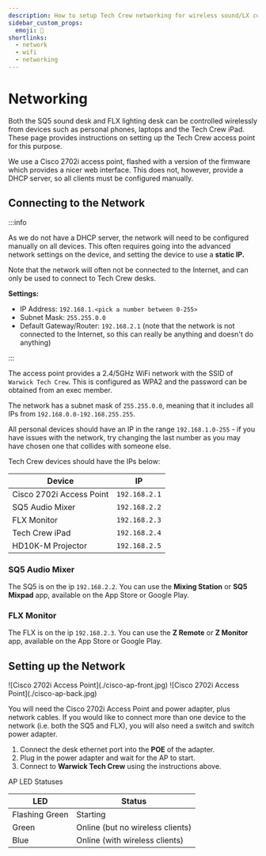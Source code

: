```yaml
---
description: How to setup Tech Crew networking for wireless sound/LX control.
sidebar_custom_props:
  emoji: 🛜
shortlinks:
  - network
  - wifi
  - networking
---
```


# Networking

Both the SQ5 sound desk and FLX lighting desk can be controlled wirelessly from devices such as personal phones, laptops
and the Tech Crew iPad. These page provides instructions on setting up the Tech Crew access point for this purpose.

We use a Cisco 2702i access point, flashed with a version of the firmware which provides a nicer web interface. This
does not, however, provide a DHCP server, so all clients must be configured manually.

## Connecting to the Network

:::info

As we do not have a DHCP server, the network will need to be configured manually on all devices. This often requires
going into the advanced network settings on the device, and setting the device to use a **static IP.**

Note that the network will often not be connected to the Internet, and can only be used to connect to Tech Crew desks.

**Settings:**

- IP Address: `192.168.1.<pick a number between 0-255>`
- Subnet Mask: `255.255.0.0`
- Default Gateway/Router: `192.168.2.1` (note that the network is not connected to the Internet, so this can really be
  anything and doesn't do anything)

:::

The access point provides a 2.4/5GHz WiFi network with the SSID of `Warwick Tech Crew`. This is configured as WPA2 and
the password can be obtained from an exec member.

The network has a subnet mask of `255.255.0.0`, meaning that it includes all IPs from `192.168.0.0-192.168.255.255`.

All personal devices should have an IP in the range `192.168.1.0-255` - if you have issues with the network, try
changing the last number as you may have chosen one that collides with someone else.

Tech Crew devices should have the IPs below:

| Device                   | IP            |
| ------------------------ | ------------- |
| Cisco 2702i Access Point | `192.168.2.1` |
| SQ5 Audio Mixer          | `192.168.2.2` |
| FLX Monitor              | `192.168.2.3` |
| Tech Crew iPad           | `192.168.2.4` |
| HD10K-M Projector        | `192.168.2.5` |

### SQ5 Audio Mixer

The SQ5 is on the ip `192.168.2.2`. You can use the **Mixing Station** or **SQ5 Mixpad** app, available on the App Store
or Google Play.

### FLX Monitor

The FLX is on the ip `192.168.2.3`. You can use the **Z Remote** or **Z Monitor** app, available on the App Store or
Google Play.

## Setting up the Network

<div class="img-gallery">
![Cisco 2702i Access Point](./cisco-ap-front.jpg)
![Cisco 2702i Access Point](./cisco-ap-back.jpg)
</div>

You will need the Cisco 2702i Access Point and power adapter, plus network cables. If you would like to connect more
than one device to the network (i.e. both the SQ5 and FLX), you will also need a switch and switch power adapter.

1. Connect the desk ethernet port into the **POE** of the adapter.
2. Plug in the power adapter and wait for the AP to start.
3. Connect to **Warwick Tech Crew** using the instructions above.

AP LED Statuses

| LED            | Status                           |
| -------------- | -------------------------------- |
| Flashing Green | Starting                         |
| Green          | Online (but no wireless clients) |
| Blue           | Online (with wireless clients)   |
